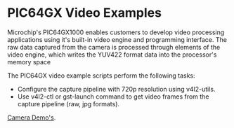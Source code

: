 # PIC64GX Video Examples

Microchip's PIC64GX1000 enables customers to develop video processing applications using it's built-in video engine and programming interface. The raw data captured from the camera is processed through elements of the video engine, which writes the YUV422 format data into the processor's memory space


The PIC64GX video example scripts perform the following tasks:

- Configure the capture pipeline with 720p resolution using v4l2-utils.
- Use v4l2-ctl or gst-launch command to get video frames from the capture pipeline (raw, jpg formats).

[Camera Demo's](./ov5647/README.md).

